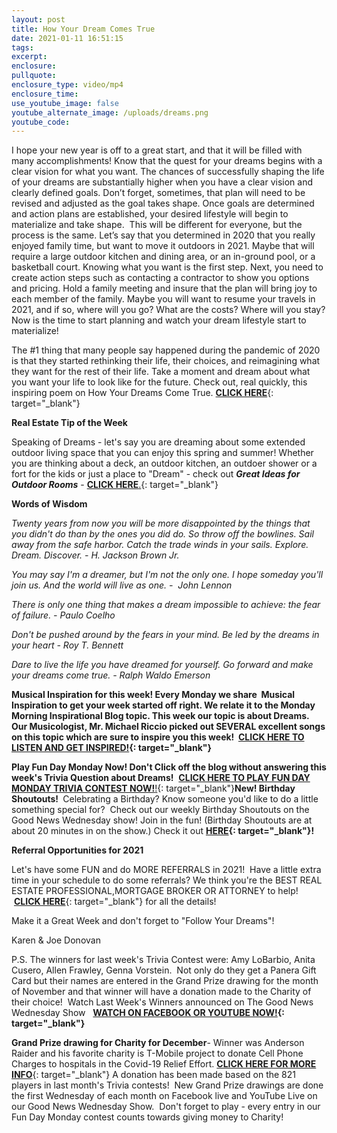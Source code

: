 ```yaml
---
layout: post
title: How Your Dream Comes True
date: 2021-01-11 16:51:15
tags:
excerpt:
enclosure:
pullquote:
enclosure_type: video/mp4
enclosure_time:
use_youtube_image: false
youtube_alternate_image: /uploads/dreams.png
youtube_code:
---
```


I hope your new year is off to a great start, and that it will be filled with many accomplishments\! Know that the quest for your dreams begins with a clear vision for what you want. The chances of successfully shaping the life of your dreams are substantially higher when you have a clear vision and clearly defined goals. Don’t forget, sometimes, that plan will need to be revised and adjusted as the goal takes shape. Once goals are determined and action plans are established, your desired lifestyle will begin to materialize and take shape.&nbsp; This will be different for everyone, but the process is the same. Let’s say that you determined in 2020 that you really enjoyed family time, but want to move it outdoors in 2021. Maybe that will require a large outdoor kitchen and dining area, or an in-ground pool, or a basketball court. Knowing what you want is the first step. Next, you need to create action steps such as contacting a contractor to show you options and pricing. Hold a family meeting and insure that the plan will bring joy to each member of the family. Maybe you will want to resume your travels in 2021, and if so, where will you go? What are the costs? Where will you stay? Now is the time to start planning and watch your dream lifestyle start to materialize\!

The \#1 thing that many people say happened during the pandemic of 2020 is that they started rethinking their life, their choices, and reimagining what they want for the rest of their life. Take a moment and dream about what you want your life to look like for the future. Check out, real quickly, this inspiring poem on How Your Dreams Come True.&nbsp;[**CLICK HERE**](https://t.e2ma.net/click/tn69ad/5wd3tzj/p8rl1g){: target="_blank"}

**Real Estate Tip of the Week&nbsp;**

Speaking of Dreams - let's say you are dreaming about some extended outdoor living space that you can enjoy this spring and summer\! Whether you are thinking about a deck, an outdoor kitchen, an outdoer shower or a fort for the kids or just a place to "Dream" - check out&nbsp;***Great Ideas for Outdoor Rooms**&nbsp;*\-&nbsp;[**CLICK HERE**.](https://t.e2ma.net/click/tn69ad/5wd3tzj/50sl1g){: target="_blank"}

**Words of Wisdom &nbsp; &nbsp; &nbsp; &nbsp; &nbsp; &nbsp; &nbsp; &nbsp; &nbsp; &nbsp; &nbsp; &nbsp; &nbsp; &nbsp; &nbsp; &nbsp; &nbsp; &nbsp; &nbsp; &nbsp; &nbsp; &nbsp; &nbsp; &nbsp; &nbsp; &nbsp; &nbsp; &nbsp; &nbsp; &nbsp; &nbsp; &nbsp; &nbsp; &nbsp; &nbsp; &nbsp; &nbsp; &nbsp; &nbsp; &nbsp; &nbsp; &nbsp; &nbsp; &nbsp; &nbsp; &nbsp; &nbsp; &nbsp; &nbsp; &nbsp; &nbsp;**

*Twenty years from now you will be more disappointed by the things that you didn't do than by the ones you did do. So throw off the bowlines. Sail away from the safe harbor. Catch the trade winds in your sails. Explore. Dream. Discover. -&nbsp;H. Jackson Brown Jr.*

*You may say I'm a dreamer, but I'm not the only one. I hope someday you'll join us. And the world will live as one. - &nbsp;John Lennon*

*There is only one thing that makes a dream impossible to achieve: the fear of failure. - Paulo Coelho*

*Don't be pushed around by the fears in your mind. Be led by the dreams in your heart - Roy T. Bennett*

*Dare to live the life you have dreamed for yourself. Go forward and make your dreams come true. - Ralph Waldo Emerson*

**Musical Inspiration for this week\!&nbsp;**Every Monday we share&nbsp; Musical Inspiration to get your week started off right. We relate it to the Monday Morning Inspirational Blog topic. This week our topic is about Dreams.&nbsp; Our Musicologist, Mr. Michael Riccio picked out SEVERAL excellent songs on this topic which are sure to inspire you this week\! &nbsp;**[CLICK HERE TO LISTEN AND GET INSPIRED\!](https://t.e2ma.net/click/tn69ad/5wd3tzj/1lul1g){: target="_blank"}**

**Play Fun Day Monday Now\!&nbsp;**Don't Click off the blog without answering this week's Trivia Question about Dreams**\!**&nbsp;&nbsp;[**CLICK HERE TO PLAY FUN DAY MONDAY TRIVIA CONTEST NOW\!**\!](https://t.e2ma.net/click/tn69ad/5wd3tzj/hevl1g){: target="_blank"}**New\! Birthday Shoutouts\!&nbsp;**&nbsp;Celebrating a Birthday? Know someone you'd like to do a little something special for?&nbsp; Check out our weekly Birthday Shoutouts on the Good News Wednesday show\! Join in the fun\! (Birthday Shoutouts are at about 20 minutes in on the show.) Check it out&nbsp;**[HERE](https://t.e2ma.net/click/tn69ad/5wd3tzj/x6vl1g){: target="_blank"}\!**

**Referral Opportunities for 2021**

Let's have some FUN and do MORE REFERRALS in 2021\!&nbsp; Have a little extra time in your schedule to do some referrals? We think you're the BEST REAL ESTATE PROFESSIONAL,MORTGAGE BROKER OR ATTORNEY to help\! &nbsp;[**CLICK HERE**](https://t.e2ma.net/click/tn69ad/5wd3tzj/dzwl1g){: target="_blank"}&nbsp;for all the details\!

Make it a Great Week and don't forget to "Follow Your Dreams"\!

Karen & Joe Donovan&nbsp;

P.S. The winners for last week's Trivia Contest were: Amy LoBarbio, Anita Cusero, Allen Frawley, Genna Vorstein. &nbsp;Not only do they get a Panera Gift Card but their names are entered in the Grand Prize drawing for the month of November and that winner will have a donation made to the Charity of their choice\! &nbsp;Watch Last Week's Winners announced on The Good News Wednesday Show &nbsp;&nbsp;**[WATCH ON FACEBOOK OR YOUTUBE NOW\!](https://t.e2ma.net/click/tn69ad/5wd3tzj/trxl1g){: target="_blank"}**

**Grand Prize drawing for Charity for December**\- Winner was Anderson Raider and his favorite charity is T-Mobile project to donate Cell Phone Charges to hospitals in the Covid-19 Relief Effort.&nbsp;[**CLICK HERE FOR MORE INFO**](https://t.e2ma.net/click/tn69ad/5wd3tzj/9jyl1g){: target="_blank"}&nbsp;A donation has been made based on the 821 players in last month's Trivia contests\!&nbsp; New Grand Prize drawings are done the first Wednesday of each month on Facebook live and YouTube Live on our Good News Wednesday Show.&nbsp; Don't forget to play - every entry in our Fun Day Monday contest counts towards giving money to Charity\!
